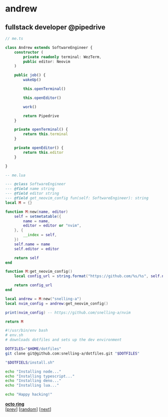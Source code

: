 # andrew

## fullstack developer @pipedrive

```typescript
// me.ts

class Andrew extends SoftwareEngineer {
    constructor (
        private readonly terminal: WezTerm,
        public editor: Neovim
    )

    public job() {
        wakeUp()

        this.openTerminal()

        this.openEditor()

        work()

        return Pipedrive
    }

    private openTerminal() {
        return this.terminal
    }

    private openEditor() {
        return this.editor
    }

}
```

```lua
-- me.lua

--- @class SoftwareEngineer
--- @field name string
--- @field editor string
--- @field get_neovim_config fun(self: SoftwareEngineer): string
local M = {}

function M:new(name, editor)
	self = setmetatable({
		name = name,
		editor = editor or "nvim",
	}, {
		__index = self,
	})
	self.name = name
	self.editor = editor

	return self
end

function M:get_neovim_config()
	local config_url = string.format("https://github.com/%s/%s", self.name, self.editor)

	return config_url
end

local andrew = M:new("snelling-a")
local nvim_config = andrew:get_neovim_config()

print(nvim_config) -- https://github.com/snelling-a/nvim

return M
```

```bash
#!/usr/bin/env bash
# env.sh
# downloads dotfiles and sets up the dev environment

DOTFILES="$HOME/dotfiles"
git clone git@github.com:snelling-a/dotfiles.git "$DOTFILES"

"$DOTFIELS/install.sh"

echo "Installing node..."
echo "Installing typescript..."
echo "Installing deno..."
echo "Installing lua..."

echo "Happy hacking!"
```

[**octo ring**](https://octo-ring.com/)  
[[prev](https://octo-ring.com/p/hedyhli/prev)]  [[random](https://octo-ring.com/p/hedyhli/random)]  [[next](https://octo-ring.com/p/hedyhli/next)]
